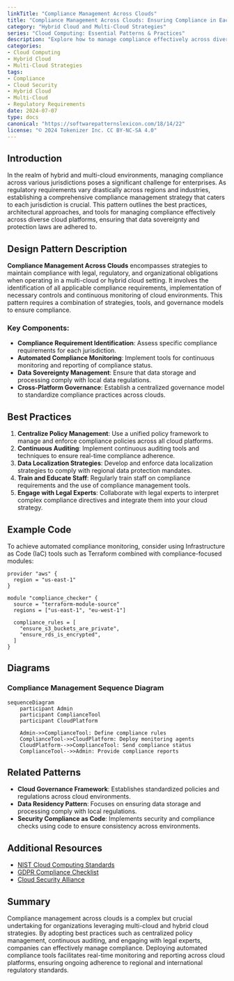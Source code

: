 ```yaml
---
linkTitle: "Compliance Management Across Clouds"
title: "Compliance Management Across Clouds: Ensuring Compliance in Each Jurisdiction"
category: "Hybrid Cloud and Multi-Cloud Strategies"
series: "Cloud Computing: Essential Patterns & Practices"
description: "Explore how to manage compliance effectively across diverse cloud platforms and jurisdictions in hybrid and multi-cloud environments."
categories:
- Cloud Computing
- Hybrid Cloud
- Multi-Cloud Strategies
tags:
- Compliance
- Cloud Security
- Hybrid Cloud
- Multi-Cloud
- Regulatory Requirements
date: 2024-07-07
type: docs
canonical: "https://softwarepatternslexicon.com/18/14/22"
license: "© 2024 Tokenizer Inc. CC BY-NC-SA 4.0"
---
```


## Introduction

In the realm of hybrid and multi-cloud environments, managing compliance across various jurisdictions poses a significant challenge for enterprises. As regulatory requirements vary drastically across regions and industries, establishing a comprehensive compliance management strategy that caters to each jurisdiction is crucial. This pattern outlines the best practices, architectural approaches, and tools for managing compliance effectively across diverse cloud platforms, ensuring that data sovereignty and protection laws are adhered to.

## Design Pattern Description

**Compliance Management Across Clouds** encompasses strategies to maintain compliance with legal, regulatory, and organizational obligations when operating in a multi-cloud or hybrid cloud setting. It involves the identification of all applicable compliance requirements, implementation of necessary controls and continuous monitoring of cloud environments. This pattern requires a combination of strategies, tools, and governance models to ensure compliance.

### Key Components:
- **Compliance Requirement Identification**: Assess specific compliance requirements for each jurisdiction.
- **Automated Compliance Monitoring**: Implement tools for continuous monitoring and reporting of compliance status.
- **Data Sovereignty Management**: Ensure that data storage and processing comply with local data regulations.
- **Cross-Platform Governance**: Establish a centralized governance model to standardize compliance practices across clouds.

## Best Practices

1. **Centralize Policy Management**: Use a unified policy framework to manage and enforce compliance policies across all cloud platforms.
2. **Continuous Auditing**: Implement continuous auditing tools and techniques to ensure real-time compliance adherence.
3. **Data Localization Strategies**: Develop and enforce data localization strategies to comply with regional data protection mandates.
4. **Train and Educate Staff**: Regularly train staff on compliance requirements and the use of compliance management tools.
5. **Engage with Legal Experts**: Collaborate with legal experts to interpret complex compliance directives and integrate them into your cloud strategy.

## Example Code

To achieve automated compliance monitoring, consider using Infrastructure as Code (IaC) tools such as Terraform combined with compliance-focused modules:

```hcl
provider "aws" {
  region = "us-east-1"
}

module "compliance_checker" {
  source = "terraform-module-source"
  regions = ["us-east-1", "eu-west-1"]

  compliance_rules = [
    "ensure_s3_buckets_are_private",
    "ensure_rds_is_encrypted",
  ]
}
```

## Diagrams

### Compliance Management Sequence Diagram

```mermaid
sequenceDiagram
    participant Admin
    participant ComplianceTool
    participant CloudPlatform

    Admin->>ComplianceTool: Define compliance rules
    ComplianceTool->>CloudPlatform: Deploy monitoring agents
    CloudPlatform-->>ComplianceTool: Send compliance status
    ComplianceTool-->>Admin: Provide compliance reports
```

## Related Patterns

- **Cloud Governance Framework**: Establishes standardized policies and regulations across cloud environments.
- **Data Residency Pattern**: Focuses on ensuring data storage and processing comply with local regulations.
- **Security Compliance as Code**: Implements security and compliance checks using code to ensure consistency across environments.

## Additional Resources

- [NIST Cloud Computing Standards](https://www.nist.gov/programs-projects/cloud-computing)
- [GDPR Compliance Checklist](https://gdpr.eu/)
- [Cloud Security Alliance](https://cloudsecurityalliance.org/)

## Summary

Compliance management across clouds is a complex but crucial undertaking for organizations leveraging multi-cloud and hybrid cloud strategies. By adopting best practices such as centralized policy management, continuous auditing, and engaging with legal experts, companies can effectively manage compliance. Deploying automated compliance tools facilitates real-time monitoring and reporting across cloud platforms, ensuring ongoing adherence to regional and international regulatory standards.
